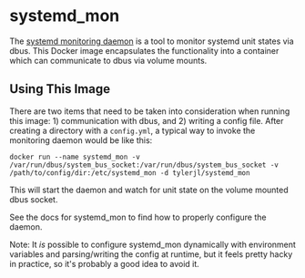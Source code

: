 systemd\_mon
===========

The [systemd monitoring daemon](https://github.com/joonty/systemd_mon) is a tool to monitor systemd unit states via dbus. This Docker image encapsulates the functionality into a container which can communicate to dbus via volume mounts.

Using This Image
----------------

There are two items that need to be taken into consideration when running this image: 1) communication with dbus, and 2) writing a config file. After creating a directory with a `config.yml`, a typical way to invoke the monitoring daemon would be like this:

    docker run --name systemd_mon -v /var/run/dbus/system_bus_socket:/var/run/dbus/system_bus_socket -v /path/to/config/dir:/etc/systemd_mon -d tylerjl/systemd_mon

This will start the daemon and watch for unit state on the volume mounted dbus socket.

See the docs for systemd\_mon to find how to properly configure the daemon.

Note: It *is* possible to configure systemd\_mon dynamically with environment variables and parsing/writing the config at runtime, but it feels pretty hacky in practice, so it's probably a good idea to avoid it.
